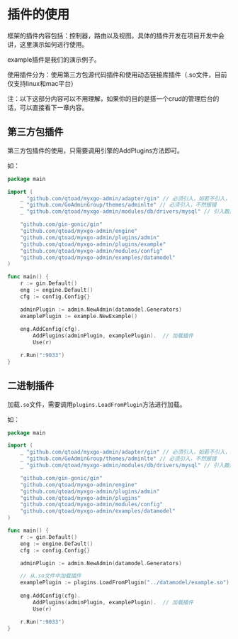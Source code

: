 # 插件的使用
框架的插件内容包括：控制器，路由以及视图。具体的插件开发在项目开发中会讲，这里演示如何进行使用。

example插件是我们的演示例子。

使用插件分为：使用第三方包源代码插件和使用动态链接库插件（.so文件，目前仅支持linux和mac平台）

注：以下这部分内容可以不用理解，如果你的目的是搭一个crud的管理后台的话，可以直接看下一章内容。

## 第三方包插件

第三方包插件的使用，只需要调用引擎的AddPlugins方法即可。

如：

```go
package main

import (	
	_ "github.com/qtoad/myxgo-admin/adapter/gin" // 必须引入，如若不引入，则需要自己定义
	_ "github.com/GoAdminGroup/themes/adminlte" // 必须引入，不然报错
	_ "github.com/qtoad/myxgo-admin/modules/db/drivers/mysql" // 引入数据库驱动

	"github.com/gin-gonic/gin"
	"github.com/qtoad/myxgo-admin/engine"
	"github.com/qtoad/myxgo-admin/plugins/admin"
	"github.com/qtoad/myxgo-admin/plugins/example"
	"github.com/qtoad/myxgo-admin/modules/config"
	"github.com/qtoad/myxgo-admin/examples/datamodel"
)

func main() {
	r := gin.Default()
	eng := engine.Default()
	cfg := config.Config{}

	adminPlugin := admin.NewAdmin(datamodel.Generators)
	examplePlugin := example.NewExample()
	
	eng.AddConfig(cfg).
		AddPlugins(adminPlugin, examplePlugin).  // 加载插件
		Use(r)

	r.Run(":9033")
}
```

## 二进制插件

加载```.so```文件，需要调用```plugins.LoadFromPlugin```方法进行加载。

如：

```go
package main

import (	
	_ "github.com/qtoad/myxgo-admin/adapter/gin" // 必须引入，如若不引入，则需要自己定义
	_ "github.com/GoAdminGroup/themes/adminlte" // 必须引入，不然报错
	_ "github.com/qtoad/myxgo-admin/modules/db/drivers/mysql" // 引入数据库驱动

	"github.com/gin-gonic/gin"
	"github.com/qtoad/myxgo-admin/engine"
	"github.com/qtoad/myxgo-admin/plugins/admin"
	"github.com/qtoad/myxgo-admin/plugins"
	"github.com/qtoad/myxgo-admin/modules/config"
	"github.com/qtoad/myxgo-admin/examples/datamodel"
)

func main() {
	r := gin.Default()
	eng := engine.Default()
	cfg := config.Config{}

	adminPlugin := admin.NewAdmin(datamodel.Generators)

	// 从.so文件中加载插件
	examplePlugin := plugins.LoadFromPlugin("../datamodel/example.so")
	
	eng.AddConfig(cfg).
		AddPlugins(adminPlugin, examplePlugin).  // 加载插件
		Use(r)

	r.Run(":9033")
}
```